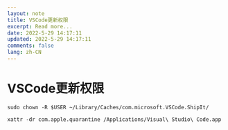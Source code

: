 ```yaml
---
layout: note
title: VSCode更新权限
excerpt: Read more...
date: 2022-5-29 14:17:11
updated: 2022-5-29 14:17:11
comments: false
lang: zh-CN
---
```


# VSCode更新权限
`sudo chown -R $USER ~/Library/Caches/com.microsoft.VSCode.ShipIt/`

`xattr -dr com.apple.quarantine /Applications/Visual\ Studio\ Code.app`
  
